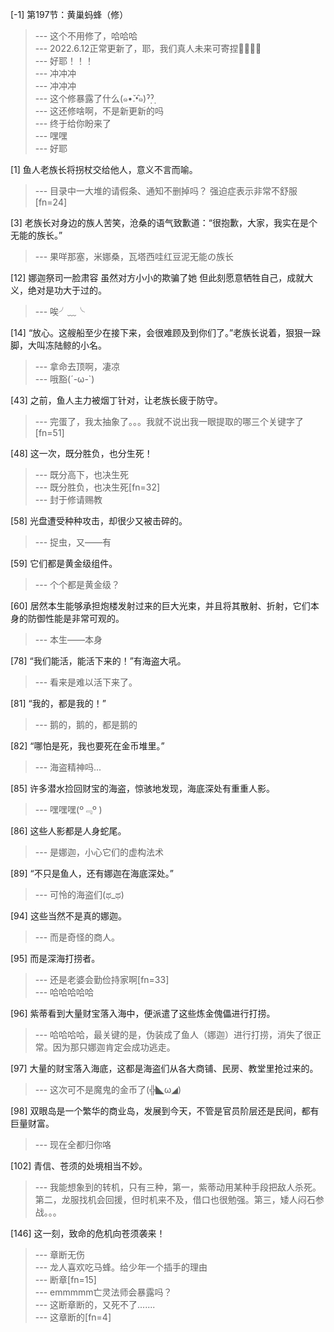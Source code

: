 
[-1] 第197节：黄巢蚂蜂（修）
>--- 这个不用修了，哈哈哈<br>
>--- 2022.6.12正常更新了，耶，我们真人未来可寄捏🤗🤗🤗🤗<br>
>--- 好耶！！！<br>
>--- 冲冲冲<br>
>--- 冲冲冲<br>
>--- 这个修暴露了什么(๑•̌.•̑๑)ˀ̣ˀ̣<br>
>--- 这还修啥啊，不是新更新的吗<br>
>--- 终于给你盼来了<br>
>--- 嘿嘿<br>
>--- 好耶<br>

[1] 鱼人老族长将拐杖交给他人，意义不言而喻。
>--- 目录中一大堆的请假条、通知不删掉吗？   强迫症表示非常不舒服[fn=24]<br>

[3] 老族长对身边的族人苦笑，沧桑的语气致歉道：“很抱歉，大家，我实在是个无能的族长。”
>--- 果咩那塞，米娜桑，瓦塔西哇红豆泥无能の族长<br>

[12] 娜迦祭司一脸肃容 虽然对方小小的欺骗了她 但此刻愿意牺牲自己，成就大义，绝对是功大于过的。
>--- 唉╯﹏╰<br>

[14] “放心。这艘船至少在接下来，会很难顾及到你们了。”老族长说着，狠狠一跺脚，大叫冻陆鲸的小名。
>--- 拿命去顶啊，凄凉<br>
>--- 哦豁(´-ω-`)<br>

[43] 之前，鱼人主力被烟丁针对，让老族长疲于防守。
>--- 完蛋了，我太抽象了。。。我就不说出我一眼提取的哪三个关键字了[fn=51]<br>

[48] 这一次，既分胜负，也分生死！
>--- 既分高下，也决生死<br>
>--- 既分胜负，也决生死[fn=32]<br>
>--- 封于修请赐教<br>

[58] 光盘遭受种种攻击，却很少又被击碎的。
>--- 捉虫，又——有<br>

[59] 它们都是黄金级组件。
>--- 个个都是黄金级？<br>

[60] 居然本生能够承担炮楼发射过来的巨大光束，并且将其散射、折射，它们本身的防御性能是非常可观的。
>--- 本生——本身<br>

[78] “我们能活，能活下来的！”有海盗大吼。
>--- 看来是难以活下来了。<br>

[81] “我的，都是我的！”
>--- 鹅的，鹅的，都是鹅的<br>

[82] “哪怕是死，我也要死在金币堆里。”
>--- 海盗精神吗...<br>

[85] 许多潜水捡回财宝的海盗，惊骇地发现，海底深处有重重人影。
>--- 嘿嘿嘿(º﹃º )<br>

[86] 这些人影都是人身蛇尾。
>--- 是娜迦，小心它们的虚构法术<br>

[89] “不只是鱼人，还有娜迦在海底深处。”
>--- 可怜的海盗们(ಥ_ಥ)<br>

[94] 这些当然不是真的娜迦。
>--- 而是奇怪的商人。<br>

[95] 而是深海打捞者。
>--- 还是老婆会勤俭持家啊[fn=33]<br>
>--- 哈哈哈哈哈<br>

[96] 紫蒂看到大量财宝落入海中，便派遣了这些炼金傀儡进行打捞。
>--- 哈哈哈哈，最关键的是，伪装成了鱼人（娜迦）进行打捞，消失了很正常。因为那只娜迦肯定会成功逃走。<br>

[97] 大量的财宝落入海底，这都是海盗们从各大商铺、民房、教堂里抢过来的。
>--- 这次可不是魔鬼的金币了(╬◣ω◢)<br>

[98] 双眼岛是一个繁华的商业岛，发展到今天，不管是官员阶层还是民间，都有巨量财富。
>--- 现在全都归你咯<br>

[102] 青信、苍须的处境相当不妙。
>--- 我能想象到的转机，只有三种，第一，紫蒂动用某种手段把敌人杀死。第二，龙服找机会回援，但时机来不及，借口也很勉强。第三，矮人闷石参战。。。<br>

[146] 这一刻，致命的危机向苍须袭来！
>--- 章断无伤<br>
>--- 龙人喜欢吃马蜂。给少年一个插手的理由<br>
>--- 断章[fn=15]<br>
>--- emmmmm亡灵法师会暴露吗？<br>
>--- 这断章断的，又死不了.......<br>
>--- 这章断的[fn=4]<br>
